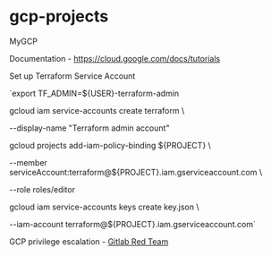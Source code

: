 # gcp-projects
MyGCP

Documentation - https://cloud.google.com/docs/tutorials

Set up Terraform Service Account

`export TF_ADMIN=${USER}-terraform-admin

gcloud iam service-accounts create terraform \

   --display-name "Terraform admin account"

gcloud projects add-iam-policy-binding ${PROJECT} \

   --member serviceAccount:terraform@${PROJECT}.iam.gserviceaccount.com \

   --role roles/editor

gcloud iam service-accounts keys create key.json \

   --iam-account terraform@${PROJECT}.iam.gserviceaccount.com`

GCP privilege escalation - [Gitlab Red Team](https://about.gitlab.com/blog/2020/02/12/plundering-gcp-escalating-privileges-in-google-cloud-platform/?utm_medium=social&utm_source=twitter&utm_campaign=blog)
